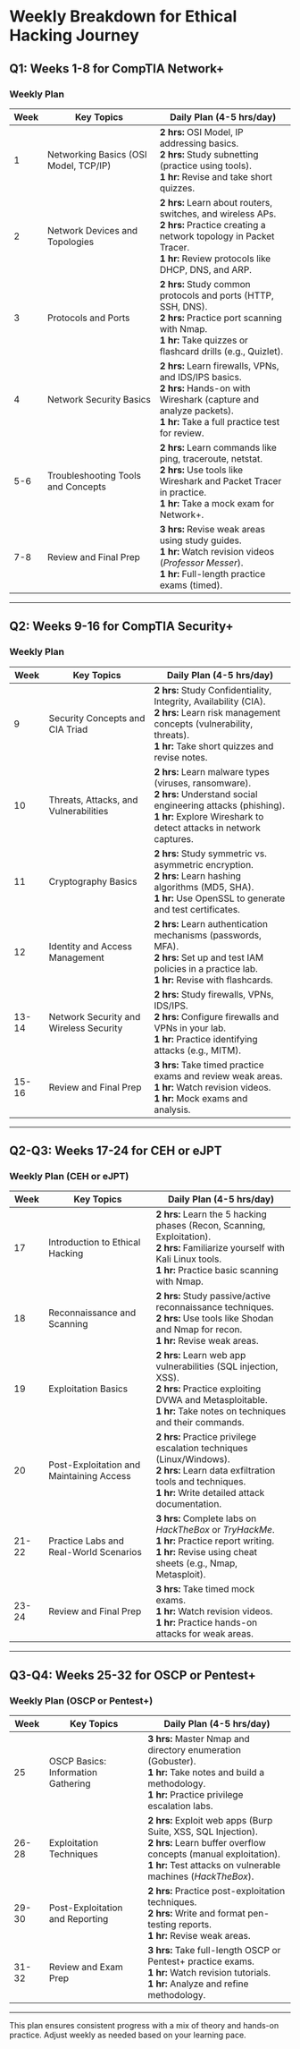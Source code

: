 # Weekly Breakdown for Ethical Hacking Journey

## **Q1: Weeks 1-8 for CompTIA Network+**

### **Weekly Plan**
| Week | Key Topics                                  | Daily Plan (4-5 hrs/day)                                              |
|------|--------------------------------------------|-----------------------------------------------------------------------|
| 1    | Networking Basics (OSI Model, TCP/IP)      | **2 hrs:** OSI Model, IP addressing basics.<br>**2 hrs:** Study subnetting (practice using tools).<br>**1 hr:** Revise and take short quizzes. |
| 2    | Network Devices and Topologies             | **2 hrs:** Learn about routers, switches, and wireless APs.<br>**2 hrs:** Practice creating a network topology in Packet Tracer.<br>**1 hr:** Review protocols like DHCP, DNS, and ARP. |
| 3    | Protocols and Ports                        | **2 hrs:** Study common protocols and ports (HTTP, SSH, DNS).<br>**2 hrs:** Practice port scanning with Nmap.<br>**1 hr:** Take quizzes or flashcard drills (e.g., Quizlet). |
| 4    | Network Security Basics                   | **2 hrs:** Learn firewalls, VPNs, and IDS/IPS basics.<br>**2 hrs:** Hands-on with Wireshark (capture and analyze packets).<br>**1 hr:** Take a full practice test for review. |
| 5-6  | Troubleshooting Tools and Concepts         | **2 hrs:** Learn commands like ping, traceroute, netstat.<br>**2 hrs:** Use tools like Wireshark and Packet Tracer in practice.<br>**1 hr:** Take a mock exam for Network+. |
| 7-8  | Review and Final Prep                      | **3 hrs:** Revise weak areas using study guides.<br>**1 hr:** Watch revision videos (*Professor Messer*).<br>**1 hr:** Full-length practice exams (timed). |

---

## **Q2: Weeks 9-16 for CompTIA Security+**

### **Weekly Plan**
| Week | Key Topics                                 | Daily Plan (4-5 hrs/day)                                              |
|------|-------------------------------------------|-----------------------------------------------------------------------|
| 9    | Security Concepts and CIA Triad           | **2 hrs:** Study Confidentiality, Integrity, Availability (CIA).<br>**2 hrs:** Learn risk management concepts (vulnerability, threats).<br>**1 hr:** Take short quizzes and revise notes. |
| 10   | Threats, Attacks, and Vulnerabilities     | **2 hrs:** Learn malware types (viruses, ransomware).<br>**2 hrs:** Understand social engineering attacks (phishing).<br>**1 hr:** Explore Wireshark to detect attacks in network captures. |
| 11   | Cryptography Basics                       | **2 hrs:** Study symmetric vs. asymmetric encryption.<br>**2 hrs:** Learn hashing algorithms (MD5, SHA).<br>**1 hr:** Use OpenSSL to generate and test certificates. |
| 12   | Identity and Access Management            | **2 hrs:** Learn authentication mechanisms (passwords, MFA).<br>**2 hrs:** Set up and test IAM policies in a practice lab.<br>**1 hr:** Revise with flashcards. |
| 13-14| Network Security and Wireless Security    | **2 hrs:** Study firewalls, VPNs, IDS/IPS.<br>**2 hrs:** Configure firewalls and VPNs in your lab.<br>**1 hr:** Practice identifying attacks (e.g., MITM). |
| 15-16| Review and Final Prep                     | **3 hrs:** Take timed practice exams and review weak areas.<br>**1 hr:** Watch revision videos.<br>**1 hr:** Mock exams and analysis. |

---

## **Q2-Q3: Weeks 17-24 for CEH or eJPT**

### **Weekly Plan (CEH or eJPT)**
| Week | Key Topics                                  | Daily Plan (4-5 hrs/day)                                              |
|------|--------------------------------------------|-----------------------------------------------------------------------|
| 17   | Introduction to Ethical Hacking            | **2 hrs:** Learn the 5 hacking phases (Recon, Scanning, Exploitation).<br>**2 hrs:** Familiarize yourself with Kali Linux tools.<br>**1 hr:** Practice basic scanning with Nmap. |
| 18   | Reconnaissance and Scanning                | **2 hrs:** Study passive/active reconnaissance techniques.<br>**2 hrs:** Use tools like Shodan and Nmap for recon.<br>**1 hr:** Revise weak areas. |
| 19   | Exploitation Basics                        | **2 hrs:** Learn web app vulnerabilities (SQL injection, XSS).<br>**2 hrs:** Practice exploiting DVWA and Metasploitable.<br>**1 hr:** Take notes on techniques and their commands. |
| 20   | Post-Exploitation and Maintaining Access   | **2 hrs:** Practice privilege escalation techniques (Linux/Windows).<br>**2 hrs:** Learn data exfiltration tools and techniques.<br>**1 hr:** Write detailed attack documentation. |
| 21-22| Practice Labs and Real-World Scenarios     | **3 hrs:** Complete labs on *HackTheBox* or *TryHackMe*.<br>**1 hr:** Practice report writing.<br>**1 hr:** Revise using cheat sheets (e.g., Nmap, Metasploit). |
| 23-24| Review and Final Prep                      | **3 hrs:** Take timed mock exams.<br>**1 hr:** Watch revision videos.<br>**1 hr:** Practice hands-on attacks for weak areas. |

---

## **Q3-Q4: Weeks 25-32 for OSCP or Pentest+**

### **Weekly Plan (OSCP or Pentest+)**
| Week | Key Topics                                  | Daily Plan (4-5 hrs/day)                                              |
|------|--------------------------------------------|-----------------------------------------------------------------------|
| 25   | OSCP Basics: Information Gathering         | **3 hrs:** Master Nmap and directory enumeration (Gobuster).<br>**1 hr:** Take notes and build a methodology.<br>**1 hr:** Practice privilege escalation labs. |
| 26-28| Exploitation Techniques                    | **2 hrs:** Exploit web apps (Burp Suite, XSS, SQL Injection).<br>**2 hrs:** Learn buffer overflow concepts (manual exploitation).<br>**1 hr:** Test attacks on vulnerable machines (*HackTheBox*). |
| 29-30| Post-Exploitation and Reporting            | **2 hrs:** Practice post-exploitation techniques.<br>**2 hrs:** Write and format pen-testing reports.<br>**1 hr:** Revise weak areas. |
| 31-32| Review and Exam Prep                       | **3 hrs:** Take full-length OSCP or Pentest+ practice exams.<br>**1 hr:** Watch revision tutorials.<br>**1 hr:** Analyze and refine methodology. |

---

This plan ensures consistent progress with a mix of theory and hands-on practice. Adjust weekly as needed based on your learning pace.
